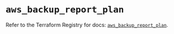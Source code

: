 # `aws_backup_report_plan`

Refer to the Terraform Registry for docs: [`aws_backup_report_plan`](https://registry.terraform.io/providers/hashicorp/aws/5.83.1/docs/resources/backup_report_plan).
